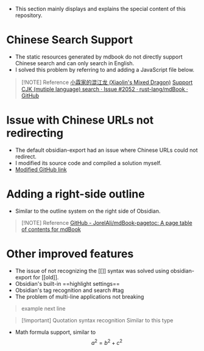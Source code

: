 - This section mainly displays and explains the special content of this repository.
# Chinese Search Support
- The static resources generated by mdbook do not directly support Chinese search and can only search in English.
- I solved this problem by referring to and adding a JavaScript file below.
> [!NOTE] Reference
> [小霖家的混江龙 (Xiaolin's Mixed Dragon)](https://lijunlin2022.github.io/docs/tool/mdbook/)
> [Support CJK (mutiple language) search · Issue #2052 · rust-lang/mdBook · GitHub](https://github.com/rust-lang/mdBook/issues/2052)
# Issue with Chinese URLs not redirecting
- The default obsidian-export had an issue where Chinese URLs could not redirect.
- I modified its source code and compiled a solution myself.
- [Modified GitHub link](https://github.com/chenxuan520/obsidian-export)
# Adding a right-side outline
- Similar to the outline system on the right side of Obsidian.
> [!NOTE] Reference
> [GitHub - JorelAli/mdBook-pagetoc: A page table of contents for mdBook](https://github.com/JorelAli/mdBook-pagetoc)
# Other improved features
- The issue of not recognizing the [[]] syntax was solved using obsidian-export for [[old]].
- Obsidian's built-in ==highlight settings==
- Obsidian's tag recognition and search #tag
- The problem of multi-line applications not breaking
> example
> next line

> [!important] Quotation syntax recognition
> Similar to this type

- Math formula support, similar to $$a^2=b^2+c^2$$
